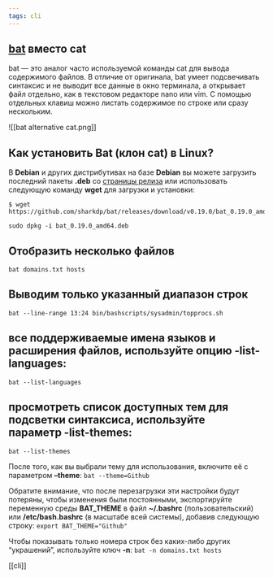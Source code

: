 ```yaml
---
tags: cli
---
```

## [bat](https://github.com/sharkdp/bat) вместо cat

bat — это аналог часто используемой команды cat для вывода содержимого файлов. В отличие от оригинала, bat умеет подсвечивать синтаксис и не выводит все данные в окно терминала, а открывает файл отдельно, как в текстовом редакторе nano или vim. С помощью отдельных клавиш можно листать содержимое по строке или сразу нескольким.

![[bat alternative cat.png]]

## Как установить Bat (клон cat) в Linux?
В **Debian** и других дистрибутивах на базе **Debian** вы можете загрузить последний пакеты **.deb** со [страницы релиза](https://github.com/sharkdp/bat/releases) или использовать следующую команду **wget** для загрузки и установки:

```shell
$ wget https://github.com/sharkdp/bat/releases/download/v0.19.0/bat_0.19.0_amd64.deb

sudo dpkg -i bat_0.19.0_amd64.deb
```

## Отобразить несколько файлов
`bat domains.txt hosts`

## Выводим только указанный диапазон строк
`bat --line-range 13:24 bin/bashscripts/sysadmin/topprocs.sh`

## все поддерживаемые имена языков и расширения файлов, используйте опцию **-list-languages**:
`bat --list-languages`

## просмотреть список доступных тем для подсветки синтаксиса, используйте параметр **-list-themes**:
`bat --list-themes`

После того, как вы выбрали тему для использования, включите её с параметром **–theme**:
`bat --theme=Github`

Обратите внимание, что после перезагрузки эти настройки будут потеряны, чтобы изменения были постоянными, экспортируйте переменную среды **BAT_THEME** в файл **~/.bashrc** (пользовательский) или **/etc/bash.bashrc** (в масштабе всей системы), добавив следующую строку:
`export BAT_THEME="Github"`

Чтобы показывать только номера строк без каких-либо других “украшений”, используйте ключ **-n**:
`bat -n domains.txt hosts`



[[cli]]

